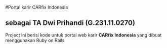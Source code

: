 #Portal karir CARfix Indonesia
## sebagai TA Dwi Prihandi (G.231.11.0270)

Project ini berisi kode untuk portal web karir 
**CARfix Indonesia** yang dibuat menggunakan Ruby on Rails


